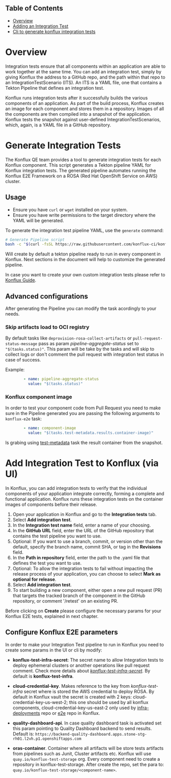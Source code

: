 ## Table of Contents

- [Overview](#overview)
- [Adding an Integration Test](#requirements)
- [Cli to generate konflux integration tests](#use-konflux-qe-cli-to-generate-integration-tests)

# Overview

Integration tests ensure that all components within an application are able to work together at the same time. You can add an integration test, simply by giving Konflux the address to a GitHub repo, and the path within that repo to an IntegrationTestScenario (ITS). An ITS is a YAML file, one that contains a Tekton Pipeline that defines an integration test.

Konflux runs integration tests after it successfully builds the various components of an application. As part of the build process, Konflux creates an image for each component and stores them in a repository. Images of all the components are then compiled into a snapshot of the application. Konflux tests the snapshot against user-defined IntegrationTestScenarios, which, again, is a YAML file in a GitHub repository.

# Generate Integration Tests

The Konflux QE team provides a tool to generate integration tests for each Konflux component. This script generates a Tekton pipeline YAML for Konflux integration tests. The generated pipeline automates running the Konflux E2E Framework on a ROSA (Red Hat OpenShift Service on AWS) cluster.

## Usage

- Ensure you have `curl` or `wget` installed on your system.
- Ensure you have write permissions to the target directory where the YAML will be generated.

To generate the integration test pipeline YAML, use the `generate` command:

```bash
# Generate Pipeline script
bash -c "$(curl -fsSL https://raw.githubusercontent.com/konflux-ci/konflux-qe-definitions/main/scripts/konflux-it-generator.sh)" -- generate --target-dir <target-directory> --name <pipeline-name>

```
Will create by default a tekton pipeline ready to run in every component in Konflux. Next sections in the document will help to customize the generated pipeline.

In case you want to create your own custom integration tests please refer to [Konflux Guide](https://konflux-ci.dev/docs/how-tos/testing/integration/creating/).

## Advanced configurations

After generating the Pipeline you can modify the task acordingly to your needs.

### Skip artifacts load to OCI registry

By default tasks like `deprovision-rosa-collect-artifacts` or `pull-request-status-message` pass as param *pipeline-aggregate-status* set to `"$(tasks.status)"`. This param will be take by the tasks and will skip to collect logs or don't comment the pull request with integration test status in case of success.

Example:
```yaml
        - name: pipeline-aggregate-status
          value: "$(tasks.status)"
```

### Konflux component image
In order to test your component code from Pull Request you need to make sure in the Pipeline generated you are passing the following arguments to `konflux-e2e` task:
```yaml
        - name: component-image
          value: "$(tasks.test-metadata.results.container-image)"
```
Is grabing using [test-metadata](../qe-available-tasks/Test-metadata.md) task the result container from the snapshot.

# Add Integration Test to Konflux (via UI)

In Konflux, you can add integration tests to verify that the individual components of your application integrate correctly, forming a complete and functional application. Konflux runs these integration tests on the container images of components before their release.

1. Open your application in Konflux and go to the **Integration tests** tab.
2. Select **Add integration test**.
3. In the **Integration test name** field, enter a name of your choosing.
4. In the **GitHub URL** field, enter the URL of the GitHub repository that contains the test pipeline you want to use.
5. Optional: If you want to use a branch, commit, or version other than the default, specify the branch name, commit SHA, or tag in the **Revisions** field.
6. In the **Path in repository** field, enter the path to the .yaml file that defines the test you want to use.
7. Optional: To allow the integration tests to fail without impacting the release process of your application, you can choose to select **Mark as optional for release**.
8. Select **Add integration test**.
9. To start building a new component, either open a new pull request (PR) that targets the tracked branch of the component in the GitHub repository, or comment '/retest' on an existing PR.

Before clicking on **Create** please configure the necessary params for your Konflux E2E tests, explained in next chapter.

## Configure Konflux E2E parameters

In order to make your Integration Test pipeline to run in Konflux you need to create some params in the UI or cli by modify:

- **konflux-test-infra-secret**: The secret name to allow Integration tests to deploy ephemeral clusters or another operations like pull request comment. Check more details about [*konflux-test-infra-secret*](./Prerequisites_Guide.md). By default is **konflux-test-infra**.

- **cloud-credential-key**. Makes reference to the key from *konflux-test-infra* secret where is stored the AWS credential to deploy ROSA. By default in Konflux vault the secret is created with 2 keys: cloud-credential-key-us-west-2; this one should be used by all konflux components, cloud-credential-key-us-east-2 only used by [infra-deployments](https://github.com/redhat-appstudio/infra-deployments) repo or [e2e](https://github.com/konflux-ci/e2e-tests) repo in Konflux.

- **quality-dashboard-api**. In case quality dashboard task is activated set this param pointing to Quality Dashboard backend to send results. Default is: `https://backend-quality-dashboard.apps.stone-stg-rh01.l2vh.p1.openshiftapps.com`

- **oras-container**. Container where all artifacts will be store tests artifacts from pipelines such as Junit, Cluster artifacts etc. Konflux will use `quay.io/konflux-test-storage` org. Every component need to create a repository in konflux-test-storage. After create the repo, set the para to: `quay.io/konflux-test-storage/<component-name>`.
